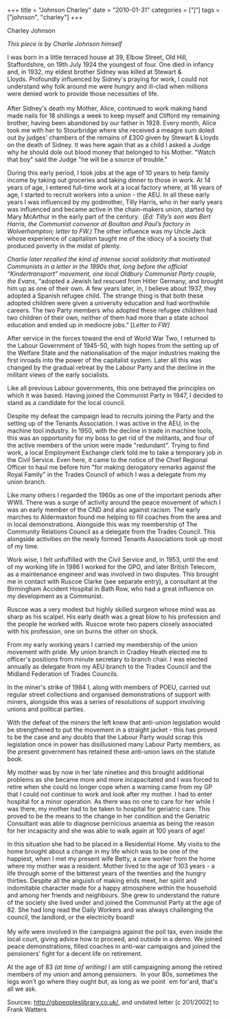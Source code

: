 +++
title = "Johnson Charley"
date = "2010-01-31"
categories = ["j"]
tags = ["johnson", "charley"]
+++

Charley Johnson

_This piece is by Charlie Johnson himself_

I was born in a little terraced house at 39, Elbow Street, Old Hill, Staffordshire, on 19th July 1924 the youngest of four. One died in infancy and, in 1932, my eldest brother Sidney was killed at Stewart & Lloyds. Profoundly influenced by Sidney's praying for work, I could not understand why folk around me were hungry and ill-clad when millions were denied work to provide those necessities of life.  
   
After Sidney's death my Mother, Alice, continued to work making hand made nails for 18 shillings a week to keep myself and Clifford my remaining brother, having been abandoned by our father in 1928. Every month, Alice took me with her to Stourbridge where she received a meagre sum doled out by judges’ chambers of the remains of £300 given by Stewart & Lloyds on the death of Sidney. It was here again that as a child I asked a Judge why he should dole out blood money that belonged to his Mother. "Watch that boy" said the Judge "he will be a source of trouble."

During this early period, I took jobs at the age of 10 years to help family income by taking out groceries and taking dinner to those in work. At 14 years of age, I entered full-time work at a local factory where, at 16 years of age, I started to recruit workers into a union - the AEU. In all these early years I was influenced by my godmother, Tilly Harris, who in her early years was influenced and became active in the chain-makers union, started by Mary McArthur in the early part of the century.  (_Ed: Tilly’s son was Bert Harris, the Communist convenor at Boulton and Paul’s factory in Wolverhampton; letter to FW.)_ The other influence was my Uncle Jack whose experience of capitalism taught me of the idiocy of a society that produced poverty in the midst of plenty.

_Charlie later recalled the kind of intense social solidarity that motivated Communists in a letter in the 1990s that, long before the official “Kindertransport” movement, one local Oldbury Communist Party couple, the Evans_, “adopted a Jewish lad rescued from Hitler Germany, and brought him up as one of their own. A few years later, in, I believe about 1937, they adopted a Spanish refugee child. The strange thing is that both these adopted children were given a university education and had worthwhile careers. The two Party members who adopted these refugee children had two children of their own, neither of them had more than a state school education and ended up in mediocre jobs.” \[_Letter to FW\]_

After service in the forces toward the end of World War Two, I returned to the Labour Government of 1945-50, with high hopes from the setting up of the Welfare State and the nationalisation of the major industries making the first inroads into the power of the capitalist system. Later all this was changed by the gradual retreat by the Labour Party and the decline in the militant views of the early socialists.

Like all previous Labour governments, this one betrayed the principles on which it was based. Having joined the Communist Party in 1947, I decided to stand as a candidate for the local council.

Despite my defeat the campaign lead to recruits joining the Party and the setting up of the Tenants Association. I was active in the AEU, in the machine tool industry. In 1950, with the decline in trade in machine tools, this was an opportunity for my boss to get rid of the militants, and four of the active members of the union were made "redundant". Trying to find work, a local Employment Exchange clerk told me to take a temporary job in the Civil Service. Even here, it came to the notice of the Chief Regional Officer to haul me before him "for making derogatory remarks against the Royal Family" in the Trades Council of which I was a delegate from my union branch.

Like many others I regarded the 1960s as one of the important periods after WWII. There was a surge of activity around the peace movement of which I was an early member of the CND and also against racism. The early marches to Aldermaston found me helping to fill coaches from the area and in local demonstrations. Alongside this was my membership of The Community Relations Council as a delegate from the Trades Council. This alongside activities on the newly formed Tenants Associations took up most of my time.

Work wise, I felt unfulfilled with the Civil Service and, in 1953, until the end of my working life in 1986 I worked for the GPO, and later British Telecom, as a maintenance engineer and was involved in two disputes. This brought me in contact with Ruscoe Clarke (see separate entry), a consultant at the Birmingham Accident Hospital in Bath Row, who had a great influence on my development as a Communist.

Ruscoe was a very modest but highly skilled surgeon whose mind was as sharp as his scalpel. His early death was a great blow to his profession and the people he worked with. Ruscoe wrote two papers closely associated with his profession, one on burns the other on shock.

From my early working years I carried my membership of the union movement with pride. My union branch in Cradley Heath elected me to officer's positions from minute secretary to branch chair. I was elected annually as delegate from my AEU branch to the Trades Council and the Midland Federation of Trades Councils.

In the miner's strike of 1984 I, along with members of POEU, carried out regular street collections and organised demonstrations of support with miners, alongside this was a series of resolutions of support involving unions and political parties.

With the defeat of the miners the left knew that anti-union legislation would be strengthened to put the movement in a straight jacket - this has proved to be the case and any doubts that the Labour Party would scrap this legislation once in power has disillusioned many Labour Party members, as the present government has retained these anti-union laws on the statute book.

My mother was by now in her late nineties and this brought additional problems as she became more and more incapacitated and I was forced to retire when she could no longer cope when a warning came from my GP that I could not continue to work and look after my mother. I had to enter hospital for a minor operation. As there was no one to care for her while I was there, my mother had to be taken to hospital for geriatric care. This proved to be the means to the change in her condition and the Geriatric Consultant was able to diagnose pernicious anaemia as being the reason for her incapacity and she was able to walk again at 100 years of age!

In this situation she had to be placed in a Residential Home. My visits to the home brought about a change in my life which was to be one of the happiest, when I met my present wife Betty, a care worker from the home where my mother was a resident. Mother lived to the age of 103 years - a life through some of the bitterest years of the twenties and the hungry thirties. Despite all the anguish of making ends meet, her spirit and indomitable character made for a happy atmosphere within the household and among her friends and neighbours. She grew to understand the nature of the society she lived under and joined the Communist Party at the age of 82. She had long read the Daily Workers and was always challenging the council, the landlord, or the electricity board!  
   
My wife were involved in the campaigns against the poll tax, even inside the local court, giving advice how to proceed, and outside in a demo. We joined peace demonstrations, filled coaches in anti-war campaigns and joined the pensioners’ fight for a decent life on retirement.

At the age of 83 _(at time of writing)_ I am still campaigning among the retired members of my union and among pensioners.  In your 80s, sometimes the legs won’t go where they ought but, as long as we point \`em for'ard, that's all we ask.

Sources: http://gbpeopleslibrary.co.uk/  and undated letter \[c 201/2002\] to Frank Watters
